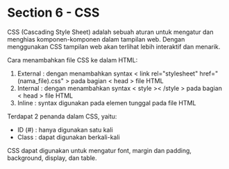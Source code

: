 # Section 6 - CSS

CSS (Cascading Style Sheet) adalah sebuah aturan untuk mengatur dan menghias komponen-komponen dalam tampilan web. Dengan menggunakan CSS tampilan web akan terlihat lebih interaktif dan menarik.

Cara menambahkan file CSS ke dalam HTML:
1. External : dengan menambahkan syntax < link rel="stylesheet" href="(nama_file).css" > pada bagian < head > file HTML
2. Internal : dengan menambahkan syntax < style >< /style > pada bagian < head > file HTML
3. Inline : syntax digunakan pada elemen tunggal pada file HTML

Terdapat 2 penanda dalam CSS, yaitu:
* ID (#) : hanya digunakan satu kali
* Class : dapat digunakan berkali-kali

CSS dapat digunakan untuk mengatur font, margin dan padding, background, display, dan table.
